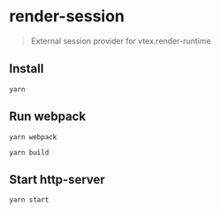 # render-session
> External session provider for vtex.render-runtime

## Install
```
yarn
```

## Run webpack
```
yarn webpack
```
```
yarn build
```

## Start http-server
```
yarn start
```
